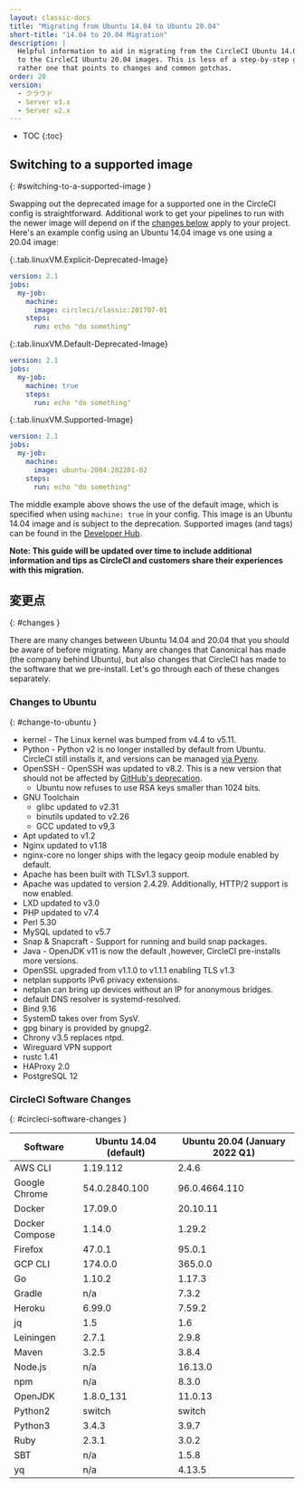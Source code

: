 ```yaml
---
layout: classic-docs
title: "Migrating from Ubuntu 14.04 to Ubuntu 20.04"
short-title: "14.04 to 20.04 Migration"
description: |
  Helpful information to aid in migrating from the CircleCI Ubuntu 14.04 images
  to the CircleCI Ubuntu 20.04 images. This is less of a step-by-step guide but
  rather one that points to changes and common gotchas.
order: 20
version:
  - クラウド
  - Server v3.x
  - Server v2.x
---
```


* TOC
{:toc}

## Switching to a supported image
{: #switching-to-a-supported-image }

Swapping out the deprecated image for a supported one in the CircleCI config is straightforward. Additional work to get your pipelines to run with the newer image will depend on if the [changes below](#changes) apply to your project. Here's an example config using an Ubuntu 14.04 image vs one using a 20.04 image:

{:.tab.linuxVM.Explicit-Deprecated-Image}
```yaml
version: 2.1
jobs:
  my-job:
    machine:
      image: circleci/classic:201707-01
    steps:
      run: echo "do something"
```

{:.tab.linuxVM.Default-Deprecated-Image}
```yaml
version: 2.1
jobs:
  my-job:
    machine: true
    steps:
      run: echo "do something"
```

{:.tab.linuxVM.Supported-Image}
```yaml
version: 2.1
jobs:
  my-job:
    machine:
      image: ubuntu-2004:202201-02
    steps:
      run: echo "do something"
```

The middle example above shows the use of the default image, which is specified when using `machine: true` in your config. This image is an Ubuntu 14.04 image and is subject to the deprecation. Supported images (and tags) can be found in the [Developer Hub](https://circleci.com/developer/images?imageType=machine).

**Note: This guide will be updated over time to include additional information and tips as CircleCI and customers share their experiences with this migration.**


## 変更点
{: #changes }

There are many changes between Ubuntu 14.04 and 20.04 that you should be aware of before migrating. Many are changes that Canonical has made (the company behind Ubuntu), but also changes that CircleCI has made to the software that we pre-install. Let's go through each of these changes separately.

### Changes to Ubuntu
{: #change-to-ubuntu }

- kernel - The Linux kernel was bumped from v4.4 to v5.11.
- Python - Python v2 is no longer installed by default from Ubuntu. CircleCI still installs it, and versions can be managed [via Pyenv](https://github.com/pyenv/pyenv).
- OpenSSH - OpenSSH was updated to v8.2. This is a new version that should not be affected by [GitHub's deprecation](https://github.blog/2021-09-01-improving-git-protocol-security-github/).
  - Ubuntu now refuses to use RSA keys smaller than 1024 bits.
- GNU Toolchain
  - glibc updated to v2.31
  - binutils updated to v2.26
  - GCC updated to v9,3
- Apt updated to v1.2
- Nginx updated to v1.18
- nginx-core no longer ships with the legacy geoip module enabled by default.
- Apache has been built with TLSv1.3 support.
- Apache was updated to version 2.4.29. Additionally, HTTP/2 support is now enabled.
- LXD updated to v3.0
- PHP updated to v7.4
- Perl 5.30
- MySQL updated to v5.7
- Snap & Snapcraft - Support for running and build snap packages.
- Java - OpenJDK v11 is now the default ,however, CircleCI pre-installs more versions.
- OpenSSL upgraded from v1.1.0 to v1.1.1 enabling TLS v1.3
- netplan supports IPv6 privacy extensions.
- netplan can bring up devices without an IP for anonymous bridges.
- default DNS resolver is systemd-resolved.
- Bind 9.16
- SystemD takes over from SysV.
- gpg binary is provided by gnupg2.
- Chrony v3.5 replaces ntpd.
- Wireguard VPN support
- rustc 1.41
- HAProxy 2.0
- PostgreSQL 12

### CircleCI Software Changes
{: #circleci-software-changes }

| Software       | Ubuntu 14.04 (default) | Ubuntu 20.04 (January 2022 Q1) |
| -------------- | ---------------------- | ------------------------------ |
| AWS CLI        | 1.19.112               | 2.4.6                          |
| Google Chrome  | 54.0.2840.100          | 96.0.4664.110                  |
| Docker         | 17.09.0                | 20.10.11                       |
| Docker Compose | 1.14.0                 | 1.29.2                         |
| Firefox        | 47.0.1                 | 95.0.1                         |
| GCP CLI        | 174.0.0                | 365.0.0                        |
| Go             | 1.10.2                 | 1.17.3                         |
| Gradle         | n/a                    | 7.3.2                          |
| Heroku         | 6.99.0                 | 7.59.2                         |
| jq             | 1.5                    | 1.6                            |
| Leiningen      | 2.7.1                  | 2.9.8                          |
| Maven          | 3.2.5                  | 3.8.4                          |
| Node.js        | n/a                    | 16.13.0                        |
| npm            | n/a                    | 8.3.0                          |
| OpenJDK        | 1.8.0_131              | 11.0.13                        |
| Python2        | switch                 | switch                         |
| Python3        | 3.4.3                  | 3.9.7                          |
| Ruby           | 2.3.1                  | 3.0.2                          |
| SBT            | n/a                    | 1.5.8                          |
| yq             | n/a                    | 4.13.5                         |
